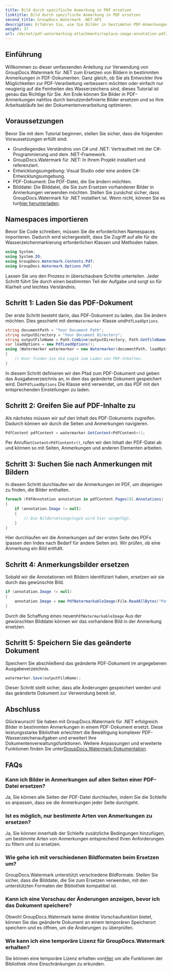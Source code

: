 ```yaml
---
title: Bild durch spezifische Anmerkung in PDF ersetzen
linktitle: Bild durch spezifische Anmerkung in PDF ersetzen
second_title: GroupDocs.Watermark .NET-API
description: Erfahren Sie, wie Sie Bilder in bestimmten PDF-Anmerkungen mit GroupDocs.Watermark für .NET ersetzen. Diese detaillierte Anleitung deckt alles ab, vom Laden von Dokumenten bis zum Speichern von Änderungen.
weight: 37
url: /de/net/pdf-watermarking-attachments/replace-image-annotation-pdf/
---
```

## Einführung
Willkommen zu dieser umfassenden Anleitung zur Verwendung von GroupDocs.Watermark für .NET zum Ersetzen von Bildern in bestimmten Anmerkungen in PDF-Dokumenten. Ganz gleich, ob Sie als Entwickler Ihre Möglichkeiten zur PDF-Verarbeitung verbessern möchten oder einfach nur neugierig auf die Feinheiten des Wasserzeichens sind, dieses Tutorial ist genau das Richtige für Sie. Am Ende können Sie Bilder in PDF-Anmerkungen nahtlos durch benutzerdefinierte Bilder ersetzen und so Ihre Arbeitsabläufe bei der Dokumentenverarbeitung optimieren.
## Voraussetzungen
Bevor Sie mit dem Tutorial beginnen, stellen Sie sicher, dass die folgenden Voraussetzungen erfüllt sind:
- Grundlegendes Verständnis von C# und .NET: Vertrautheit mit der C#-Programmierung und dem .NET-Framework.
- GroupDocs.Watermark für .NET: In Ihrem Projekt installiert und referenziert.
- Entwicklungsumgebung: Visual Studio oder eine andere C#-Entwicklungsumgebung.
- PDF-Dokument: Die PDF-Datei, die Sie ändern möchten.
- Bilddatei: Die Bilddatei, die Sie zum Ersetzen vorhandener Bilder in Anmerkungen verwenden möchten.
 Stellen Sie zunächst sicher, dass GroupDocs.Watermark für .NET installiert ist. Wenn nicht, können Sie es tun[hier herunterladen](https://releases.groupdocs.com/Watermark/net/).
## Namespaces importieren
Bevor Sie Code schreiben, müssen Sie die erforderlichen Namespaces importieren. Dadurch wird sichergestellt, dass Sie Zugriff auf alle für die Wasserzeichenmarkierung erforderlichen Klassen und Methoden haben.
```csharp
using System;
using System.IO;
using GroupDocs.Watermark.Contents.Pdf;
using GroupDocs.Watermark.Options.Pdf;
```
Lassen Sie uns den Prozess in überschaubare Schritte unterteilen. Jeder Schritt führt Sie durch einen bestimmten Teil der Aufgabe und sorgt so für Klarheit und leichtes Verständnis.
## Schritt 1: Laden Sie das PDF-Dokument
 Der erste Schritt besteht darin, das PDF-Dokument zu laden, das Sie ändern möchten. Dies geschieht mit dem`Watermarker` Klasse und`PdfLoadOptions`.

```csharp
string documentPath = "Your Document Path";
string outputDirectory = "Your Document Directory";
string outputFileName = Path.Combine(outputDirectory, Path.GetFileName(documentPath));
var loadOptions = new PdfLoadOptions();
using (Watermarker watermarker = new Watermarker(documentPath, loadOptions))
{
    // Hier finden Sie die Logik zum Laden von PDF-Inhalten.
}
```
 In diesem Schritt definieren wir den Pfad zum PDF-Dokument und geben das Ausgabeverzeichnis an, in dem das geänderte Dokument gespeichert wird. Der`PdfLoadOptions` Die Klasse wird verwendet, um das PDF mit den entsprechenden Einstellungen zu laden.
## Schritt 2: Greifen Sie auf PDF-Inhalte zu
Als nächstes müssen wir auf den Inhalt des PDF-Dokuments zugreifen. Dadurch können wir durch die Seiten und Anmerkungen navigieren.

```csharp
PdfContent pdfContent = watermarker.GetContent<PdfContent>();
```
 Per Anruf`GetContent<PdfContent>()`, rufen wir den Inhalt der PDF-Datei ab und können so mit Seiten, Anmerkungen und anderen Elementen arbeiten.
## Schritt 3: Suchen Sie nach Anmerkungen mit Bildern
In diesem Schritt durchlaufen wir die Anmerkungen im PDF, um diejenigen zu finden, die Bilder enthalten.

```csharp
foreach (PdfAnnotation annotation in pdfContent.Pages[0].Annotations)
{
    if (annotation.Image != null)
    {
        // Die Bildersetzungslogik wird hier eingefügt.
    }
}
```
Hier durchlaufen wir die Anmerkungen auf der ersten Seite des PDFs (passen den Index nach Bedarf für andere Seiten an). Wir prüfen, ob eine Anmerkung ein Bild enthält.
## Schritt 4: Anmerkungsbilder ersetzen
Sobald wir die Annotationen mit Bildern identifiziert haben, ersetzen wir sie durch das gewünschte Bild.

```csharp
if (annotation.Image != null)
{
    annotation.Image = new PdfWatermarkableImage(File.ReadAllBytes("Path to Your Image File"));
}
```
 Durch die Schaffung eines neuen`PdfWatermarkableImage` Aus der gewünschten Bilddatei können wir das vorhandene Bild in der Anmerkung ersetzen.
## Schritt 5: Speichern Sie das geänderte Dokument
Speichern Sie abschließend das geänderte PDF-Dokument im angegebenen Ausgabeverzeichnis.

```csharp
watermarker.Save(outputFileName);
```
Dieser Schritt stellt sicher, dass alle Änderungen gespeichert werden und das geänderte Dokument zur Verwendung bereit ist.
## Abschluss
Glückwunsch! Sie haben mit GroupDocs.Watermark für .NET erfolgreich Bilder in bestimmten Anmerkungen in einem PDF-Dokument ersetzt. Diese leistungsstarke Bibliothek erleichtert die Bewältigung komplexer PDF-Wasserzeichenaufgaben und erweitert Ihre Dokumentenverwaltungsfunktionen. Weitere Anpassungen und erweiterte Funktionen finden Sie unter[GroupDocs.Watermark-Dokumentation](https://tutorials.groupdocs.com/Watermark/net/).
## FAQs
### Kann ich Bilder in Anmerkungen auf allen Seiten einer PDF-Datei ersetzen?
Ja, Sie können alle Seiten der PDF-Datei durchlaufen, indem Sie die Schleife so anpassen, dass sie die Anmerkungen jeder Seite durchgeht.
### Ist es möglich, nur bestimmte Arten von Anmerkungen zu ersetzen?
Ja, Sie können innerhalb der Schleife zusätzliche Bedingungen hinzufügen, um bestimmte Arten von Anmerkungen entsprechend Ihren Anforderungen zu filtern und zu ersetzen.
### Wie gehe ich mit verschiedenen Bildformaten beim Ersetzen um?
GroupDocs.Watermark unterstützt verschiedene Bildformate. Stellen Sie sicher, dass die Bilddatei, die Sie zum Ersetzen verwenden, mit den unterstützten Formaten der Bibliothek kompatibel ist.
### Kann ich eine Vorschau der Änderungen anzeigen, bevor ich das Dokument speichere?
Obwohl GroupDocs.Watermark keine direkte Vorschaufunktion bietet, können Sie das geänderte Dokument an einem temporären Speicherort speichern und es öffnen, um die Änderungen zu überprüfen.
### Wie kann ich eine temporäre Lizenz für GroupDocs.Watermark erhalten?
 Sie können eine temporäre Lizenz erhalten von[Hier](https://purchase.groupdocs.com/temporary-license/) um alle Funktionen der Bibliothek ohne Einschränkungen zu erkunden.